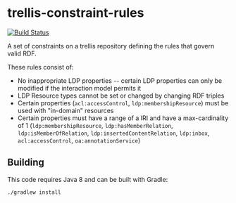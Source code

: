 # trellis-constraint-rules

[![Build Status](https://travis-ci.org/trellis-ldp/trellis-constraint-rules.png?branch=master)](https://travis-ci.org/trellis-ldp/trellis-constraint-rules)

A set of constraints on a trellis repository defining the rules that govern valid RDF.

These rules consist of:

  * No inappropriate LDP properties -- certain LDP properties can only be modified if the interaction model permits it
  * LDP Resource types cannot be set or changed by changing RDF triples
  * Certain properties (`acl:accessControl`, `ldp:membershipResource`) must be used with "in-domain" resources
  * Certain properties must have a range of a IRI and have a max-cardinality of 1 (`ldp:membershipResource`, `ldp:hasMemberRelation`, `ldp:isMemberOfRelation`, `ldp:insertedContentRelation`, `ldp:inbox`, `acl:accessControl`, `oa:annotationService`)

## Building

This code requires Java 8 and can be built with Gradle:

    ./gradlew install

